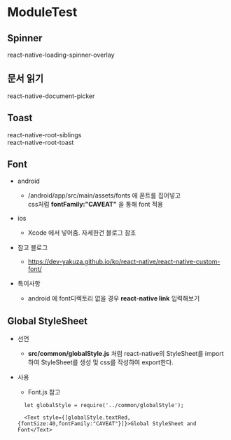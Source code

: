 # ModuleTest

## Spinner
react-native-loading-spinner-overlay

## 문서 읽기
react-native-document-picker

## Toast
react-native-root-siblings  
react-native-root-toast

## Font
- android
  - /android/app/src/main/assets/fonts 에 폰트를 집어넣고  
  css처럼 **fontFamily:"CAVEAT"** 을 통해 font 적용

- ios 
  - Xcode 에서 넣어줌. 자세한건 블로그 참조

- 참고 블로그
  - https://dev-yakuza.github.io/ko/react-native/react-native-custom-font/

- 특이사항
  - android 에 font디렉토리 없을 경우 **react-native link** 입력해보기

## Global StyleSheet
- 선언  
  - **src/common/globalStyle.js** 처럼 react-native의 StyleSheet를 import 하여 StyleSheet를 생성 및 css를 작성햐여 export한다.

- 사용
  - Font.js 참고  
  ``` 
    let globalStyle = require('../common/globalStyle'); 
  ```
  ```
    <Text style={[globalStyle.textRed,{fontSize:40,fontFamily:"CAVEAT"}]}>Global StyleSheet and Font</Text>
  ```